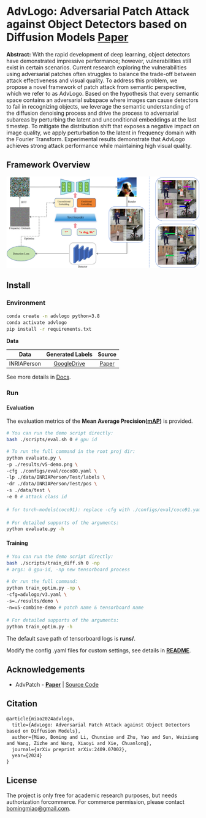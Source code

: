 # AdvLogo: Adversarial Patch Attack against Object Detectors based on Diffusion Models [**Paper**](https://arxiv.org/abs/2409.07002)

**Abstract:** With the rapid development of deep learning, object detectors have demonstrated impressive performance; however, vulnerabilities still exist in certain scenarios. Current research exploring the vulnerabilities using adversarial patches often struggles to balance the trade-off between attack effectiveness and visual quality. To address this problem, we propose a novel framework of patch attack from semantic perspective, which we refer to as AdvLogo. Based on the hypothesis that every semantic space contains an adversarial subspace where images can cause detectors to fail in recognizing objects, we leverage the semantic understanding of the diffusion denoising process and drive the process to adversarial subareas by perturbing the latent and unconditional embeddings at the last timestep. To mitigate the distribution shift that exposes a negative impact on image quality, we apply perturbation to the latent in frequency domain with the Fourier Transform. Experimental results demonstrate that AdvLogo achieves strong attack performance while maintaining high visual quality.

## Framework Overview
![](readme/framework.png)

## Install
### Environment

```bash
conda create -n advlogo python=3.8
conda activate advlogo
pip install -r requirements.txt
```

 **Data**

| Data        |                                             Generated Labels                                             |                                              Source                                              |                                            
|-------------|:--------------------------------------------------------------------------------------------------------:|:------------------------------------------------------------------------------------------------:|
| INRIAPerson |  [GoogleDrive](https://drive.google.com/drive/folders/1zKO6yXllhReiDS04WKkb6JIkxvAW2s_9?usp=share_link)  |               [Paper](https://hal.inria.fr/docs/00/54/85/12/PDF/hog_cvpr2005.pdf)                |

See more details in [Docs](./readme/data.md).


### Run

#### Evaluation

The evaluation metrics of the **Mean Average Precision([mAP](https://github.com/Cartucho/mAP))** is provided.

```bash
# You can run the demo script directly:
bash ./scripts/eval.sh 0 # gpu id
```

```bash
# To run the full command in the root proj dir:
python evaluate.py \
-p ./results/v5-demo.png \
-cfg ./configs/eval/coco80.yaml \
-lp ./data/INRIAPerson/Test/labels \
-dr ./data/INRIAPerson/Test/pos \
-s ./data/test \
-e 0 # attack class id

# for torch-models(coco91): replace -cfg with ./configs/eval/coco91.yaml

# For detailed supports of the arguments:
python evaluate.py -h
```

#### Training
```bash
# You can run the demo script directly:
bash ./scripts/train_diff.sh 0 -np
# args: 0 gpu-id, -np new tensorboard process
```

```bash
# Or run the full command:
python train_optim.py -np \
-cfg=advlogo/v3.yaml \
-s=./results/demo \
-n=v5-combine-demo # patch name & tensorboard name

# For detailed supports of the arguments:
python train_optim.py -h
```
The default save path of tensorboard logs is **runs/**.

Modify the config .yaml files for custom settings, see details in [**README**](https://github.com/VDIGPKU/T-SEA/blob/main/configs/README.yaml).



## Acknowledgements

* AdvPatch - [**Paper**](http://openaccess.thecvf.com/content_CVPRW_2019/papers/CV-COPS/Thys_Fooling_Automated_Surveillance_Cameras_Adversarial_Patches_to_Attack_Person_Detection_CVPRW_2019_paper.pdf) 
| [Source Code](https://gitlab.com/EAVISE/adversarial-yolo)

## Citation
```
@article{miao2024advlogo,
  title={AdvLogo: Adversarial Patch Attack against Object Detectors based on Diffusion Models},
  author={Miao, Boming and Li, Chunxiao and Zhu, Yao and Sun, Weixiang and Wang, Zizhe and Wang, Xiaoyi and Xie, Chuanlong},
  journal={arXiv preprint arXiv:2409.07002},
  year={2024}
}
```


## License

The project is only free for academic research purposes, but needs authorization forcommerce. For commerce permission, please contact bomingmiao@gmail.com.
